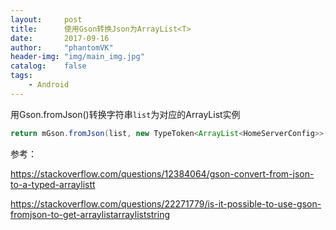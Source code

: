 ```yaml
---
layout:     post
title:      使用Gson转换Json为ArrayList<T>
date:       2017-09-16
author:     "phantomVK"
header-img: "img/main_img.jpg"
catalog:    false
tags:
    - Android
---
```


用Gson.fromJson()转换字符串`list`为对应的ArrayList实例

```java
return mGson.fromJson(list, new TypeToken<ArrayList<HomeServerConfig>>(){}.getType());
```

参考：

<https://stackoverflow.com/questions/12384064/gson-convert-from-json-to-a-typed-arraylistt>

<https://stackoverflow.com/questions/22271779/is-it-possible-to-use-gson-fromjson-to-get-arraylistarrayliststring>

